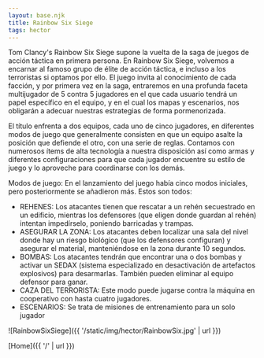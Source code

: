 ```yaml
---
layout: base.njk
title: Rainbow Six Siege
tags: hector
---
```


Tom Clancy's Rainbow Six Siege supone la vuelta de la saga de juegos de acción táctica en primera persona. En Rainbow Six Siege, volvemos a encarnar al famoso grupo de élite de acción táctica, e incluso a los terroristas si optamos por ello. El juego invita al conocimiento de cada facción, y por primera vez en la saga, entraremos en una profunda faceta multijugador de 5 contra 5 jugadores en el que cada usuario tendrá un papel específico en el equipo, y en el cual los mapas y escenarios, nos obligarán a adecuar nuestras estrategias de forma pormenorizada.

El título enfrenta a dos equipos, cada uno de cinco jugadores, en diferentes modos de juego que generalmente consisten en que un equipo asalte la posición que defiende el otro, con una serie de reglas. Contamos con numerosos ítems de alta tecnología a nuestra disposición así como armas y diferentes configuraciones para que cada jugador encuentre su estilo de juego y lo aproveche para coordinarse con los demás.

Modos de juego:
En el lanzamiento del juego había cinco modos iniciales, pero posteriormente se añadieron más. Estos son todos:
- REHENES: Los atacantes tienen que rescatar a un rehén secuestrado en un edificio, mientras los defensores (que eligen donde guardan al rehén) intentan impedírselo, poniendo barricadas y trampas.
- ASEGURAR LA ZONA: Los atacantes deben localizar una sala del nivel donde hay un riesgo biológico (que los defensores configuran) y asegurar el material, manteniéndose en la zona durante 10 segundos.
- BOMBAS: Los atacantes tendrán que encontrar una o dos bombas y activar un SEDAX (sistema especializado en desactivación de artefactos explosivos) para desarmarlas. También pueden eliminar al equipo defensor para ganar.
- CAZA DEL TERRORISTA: Este modo puede jugarse contra la máquina en cooperativo con hasta cuatro jugadores.
- ESCENARIOS: Se trata de misiones de entrenamiento para un solo jugador

![RainbowSixSiege]({{ '/static/img/hector/RainbowSix.jpg' | url }})

[Home]({{ '/' | url }})